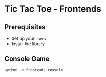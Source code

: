 # Tic Tac Toe - Frontends

## Prerequisites

- Set up your `.venv`
- Install the library

## Console Game

```bash
python -m frontends.console
```
